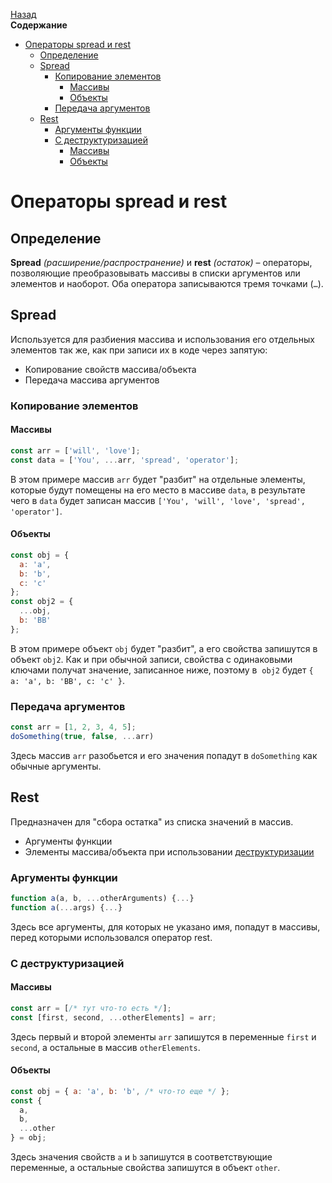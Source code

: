 <!-- START doctoc generated TOC please keep comment here to allow auto update -->
<!-- DON'T EDIT THIS SECTION, INSTEAD RE-RUN doctoc TO UPDATE -->
[Назад](README.md)<br />**Содержание**

- [Операторы spread и rest](#%D0%BE%D0%BF%D0%B5%D1%80%D0%B0%D1%82%D0%BE%D1%80%D1%8B-spread-%D0%B8-rest)
  - [Определение](#%D0%BE%D0%BF%D1%80%D0%B5%D0%B4%D0%B5%D0%BB%D0%B5%D0%BD%D0%B8%D0%B5)
  - [Spread](#spread)
    - [Копирование элементов](#%D0%BA%D0%BE%D0%BF%D0%B8%D1%80%D0%BE%D0%B2%D0%B0%D0%BD%D0%B8%D0%B5-%D1%8D%D0%BB%D0%B5%D0%BC%D0%B5%D0%BD%D1%82%D0%BE%D0%B2)
      - [Массивы](#%D0%BC%D0%B0%D1%81%D1%81%D0%B8%D0%B2%D1%8B)
      - [Объекты](#%D0%BE%D0%B1%D1%8A%D0%B5%D0%BA%D1%82%D1%8B)
    - [Передача аргументов](#%D0%BF%D0%B5%D1%80%D0%B5%D0%B4%D0%B0%D1%87%D0%B0-%D0%B0%D1%80%D0%B3%D1%83%D0%BC%D0%B5%D0%BD%D1%82%D0%BE%D0%B2)
  - [Rest](#rest)
    - [Аргументы функции](#%D0%B0%D1%80%D0%B3%D1%83%D0%BC%D0%B5%D0%BD%D1%82%D1%8B-%D1%84%D1%83%D0%BD%D0%BA%D1%86%D0%B8%D0%B8)
    - [С деструктуризацией](#%D1%81-%D0%B4%D0%B5%D1%81%D1%82%D1%80%D1%83%D0%BA%D1%82%D1%83%D1%80%D0%B8%D0%B7%D0%B0%D1%86%D0%B8%D0%B5%D0%B9)
      - [Массивы](#%D0%BC%D0%B0%D1%81%D1%81%D0%B8%D0%B2%D1%8B-1)
      - [Объекты](#%D0%BE%D0%B1%D1%8A%D0%B5%D0%BA%D1%82%D1%8B-1)

<!-- END doctoc generated TOC please keep comment here to allow auto update -->

# Операторы spread и rest

## Определение

**Spread** *(расширение/распространение)* и **rest** *(остаток)* – операторы, позволяющие преобразовывать массивы в списки аргументов или элементов и наоборот. Оба оператора записываются тремя точками (`…`).

## Spread

Используется для разбиения массива и использования его отдельных элементов так же, как при записи их в коде через запятую:

* Копирование свойств массива/объекта
* Передача массива аргументов

### Копирование элементов

#### Массивы

```javascript
const arr = ['will', 'love'];
const data = ['You', ...arr, 'spread', 'operator'];
```

В этом примере массив `arr` будет "разбит" на отдельные элементы, которые будут помещены на его место в массиве `data`, в результате чего в `data` будет записан массив `['You', 'will', 'love', 'spread', 'operator']`.

#### Объекты

```javascript
const obj = {
  a: 'a',
  b: 'b',
  c: 'c'
};
const obj2 = {
  ...obj,
  b: 'BB'
};
```

В этом примере объект `obj` будет "разбит", а его свойства запишутся в объект `obj2`. Как и при обычной записи, свойства с одинаковыми ключами получат значение, записанное ниже, поэтому в  `obj2` будет `{ a: 'a', b: 'BB', c: 'c' }`.

### Передача аргументов

```javascript
const arr = [1, 2, 3, 4, 5];
doSomething(true, false, ...arr)
```

Здесь массив `arr` разобьется и его значения попадут в `doSomething` как обычные аргументы. 

## Rest

Предназначен для "сбора остатка" из списка значений в массив.

- Аргументы функции
- Элементы массива/объекта при использовании [деструктуризации](destructuring.md)

### Аргументы функции

```javascript
function a(a, b, ...otherArguments) {...}
function a(...args) {...}
```

Здесь все аргументы, для которых не указано имя, попадут в массивы, перед которыми использовался оператор rest.

### С деструктуризацией

#### Массивы

```javascript
const arr = [/* тут что-то есть */];
const [first, second, ...otherElements] = arr;
```

Здесь первый и второй элементы `arr` запишутся в переменные `first` и `second`, а остальные в массив `otherElements`.

#### Объекты

```javascript
const obj = { a: 'a', b: 'b', /* что-то еще */ };
const {
  a,
  b,
  ...other
} = obj;
```

Здесь значения свойств `a` и `b` запишутся в соответствующие переменные, а остальные свойства запишутся в объект `other`.

